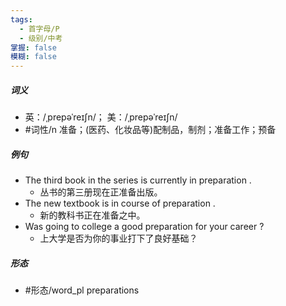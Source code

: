```yaml
---
tags:
  - 首字母/P
  - 级别/中考
掌握: false
模糊: false
---
```

##### 词义
- 英：/ˌprepəˈreɪʃn/； 美：/ˌprepəˈreɪʃn/
- #词性/n  准备；(医药、化妆品等)配制品，制剂；准备工作；预备
##### 例句
- The third book in the series is currently in preparation .
	- 丛书的第三册现在正准备出版。
- The new textbook is in course of preparation .
	- 新的教科书正在准备之中。
- Was going to college a good preparation for your career ?
	- 上大学是否为你的事业打下了良好基础？
##### 形态
- #形态/word_pl preparations

